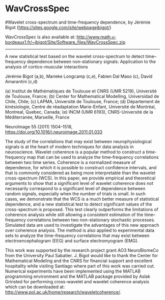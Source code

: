 # WavCrossSpec
#Wavelet cross-spectrum and time-frequency dependence, by Jérémie Bigot (https://sites.google.com/site/webpagejbigot/)

WavCrossSpec is also available at: http://www.math.u-bordeaux1.fr/~jbigot/Site/Software_files/WavCrossSpec.zip

--------------------

A new statistical test based on the wavelet cross-spectrum to detect time–frequency dependence between non-stationary signals: Application to the analysis of cortico-muscular interactions

Jérémie Bigot (a,b), Marieke Longcamp (c,e), Fabien Dal Maso (c), David Amarantini (c,d)

(a) Institut de Mathématiques de Toulouse et CNRS (UMR 5219), Université de Toulouse, France; (b) Center for Mathematical Modelling, Universidad de Chile, Chile; (c) LAPMA, Université de Toulouse, France; (d) Département de kinésiologie, Centre de réadaptation Marie-Enfant, Université de Montréal, Montreal, Quebec, Canada; (e) INCM (UMR 6193), CNRS-Université de la Méditerranée, Marseille, France

NeuroImage 55 (2011) 1504–1518, https://doi.org/10.1016/j.neuroimage.2011.01.033

The study of the correlations that may exist between neurophysiological signals is at the heart of modern techniques for data analysis in neuroscience. Wavelet coherence is a popular method to construct a time-frequency map that can be used to analyze the time–frequency correlations between two time series. Coherence is a normalized measure of dependence, for which it is possible to construct confidence intervals, and that is commonly considered as being more interpretable than the wavelet cross-spectrum (WCS). In this paper, we provide empirical and theoretical arguments to show that a significant level of wavelet coherence does not necessarily correspond to a significant level of dependence between random signals, especially when the number of trials is small. In such cases, we demonstrate that the WCS is a much better measure of statistical dependence, and a new statistical test to detect significant values of the cross-spectrum is proposed. This test clearly outperforms the limitations of coherence analysis while still allowing a consistent estimation of the time–frequency correlations between two non-stationary stochastic processes. Simulated data are used to investigate the advantages of this new approach over coherence analysis. The method is also applied to experimental data sets to analyze the time–frequency correlations that may exist between electroencephalogram (EEG) and surface electromyogram (EMG).

This work was supported by the research project grant AO3 NeuroBiomeCo from the University Paul Sabatier. J. Bigot would like to thank the Center for Mathematical Modeling and the CNRS for financial support and excellent hospitality while visiting Santiago where part of this work was carried out. Numerical experiments have been implemented using the MATLAB programming environment and the MATLAB package provided by Aslak Grinsted for performing cross-wavelet and wavelet coherence analysis which can be downloaded at: http://www.pol.ac.uk/home/research/waveletcoherence/.
